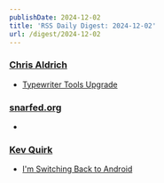 ```yaml
---
publishDate: 2024-12-02
title: 'RSS Daily Digest: 2024-12-02'
url: /digest/2024-12-02
---
```


### [Chris Aldrich](https://boffosocko.com/)

  * [Typewriter Tools Upgrade](https://boffosocko.com/2024/12/01/typewriter-tools-upgrade/)
  
### [snarfed.org](https://snarfed.org/)

  * [](https://snarfed.org/2024-12-01_54199)
  
### [Kev Quirk](https://kevquirk.com/)

  * [I'm Switching Back to Android](https://kevquirk.com/blog/i-m-switching-back-to-android)
  
